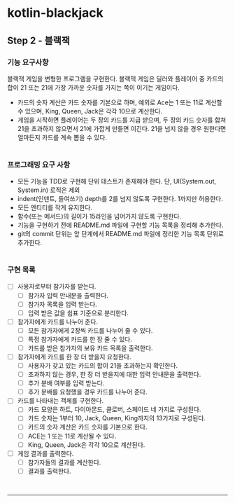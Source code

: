 # kotlin-blackjack

## Step 2 - 블랙잭

### 기능 요구사항

블랙잭 게임을 변형한 프로그램을 구현한다. 블랙잭 게임은 딜러와 플레이어 중 카드의 합이 21 또는 21에 가장 가까운 숫자를 가지는 쪽이 이기는 게임이다.

- 카드의 숫자 계산은 카드 숫자를 기본으로 하며, 예외로 Ace는 1 또는 11로 계산할 수 있으며, King, Queen, Jack은 각각 10으로 계산한다.
- 게임을 시작하면 플레이어는 두 장의 카드를 지급 받으며, 두 장의 카드 숫자를 합쳐 21을 초과하지 않으면서 21에 가깝게 만들면 이긴다. 21을 넘지 않을 경우 원한다면 얼마든지 카드를 계속 뽑을 수 있다.
  <br />
  <br />

### 프로그래밍 요구 사항

- 모든 기능을 TDD로 구현해 단위 테스트가 존재해야 한다. 단, UI(System.out, System.in) 로직은 제외
- indent(인덴트, 들여쓰기) depth를 2를 넘지 않도록 구현한다. 1까지만 허용한다.
- 모든 엔티티를 작게 유지한다.
- 함수(또는 메서드)의 길이가 15라인을 넘어가지 않도록 구현한다.
- 기능을 구현하기 전에 README.md 파일에 구현할 기능 목록을 정리해 추가한다.
- git의 commit 단위는 앞 단계에서 README.md 파일에 정리한 기능 목록 단위로 추가한다.
  <br />
  <br />

### 구현 목록

- [ ] 사용자로부터 참가자를 받는다.
    - [ ] 참가자 입력 안내문을 출력한다.
    - [ ] 참가자 목록을 입력 받는다.
    - [ ] 입력 받은 값을 쉼표 기준으로 분리한다.
- [ ] 참가자에게 카드를 나누어 준다.
    - [ ] 모든 참가자에게 2장씩 카드를 나누어 줄 수 있다.
    - [ ] 특정 참가자에게 카드를 한 장 줄 수 있다.
    - [ ] 카드를 받은 참가자의 보유 카드 목록을 출력한다.
- [ ] 참가자에게 카드를 한 장 더 받을지 요청한다.
    - [ ] 사용자가 갖고 있는 카드의 합이 21을 초과하는지 확인한다.
    - [ ] 초과하지 않는 경우, 한 장 더 받을지에 대한 입력 안내문을 출력한다.
    - [ ] 추가 분배 여부를 입력 받는다.
    - [ ] 추가 분배를 요청했을 경우 카드를 나누어 준다.
- [ ] 카드를 나타내는 객체를 구현한다.
    - [ ] 카드 모양은 하트, 다이아몬드, 클로버, 스페이드 네 가지로 구성된다.
    - [ ] 카드 숫자는 1부터 10, Jack, Queen, King까지의 13가지로 구성된다.
    - [ ] 카드의 숫자 계산은 카드 숫자를 기본으로 한다.
    - [ ] ACE는 1 또는 11로 계산될 수 있다.
    - [ ] King, Queen, Jack은 각각 10으로 계산된다.
- [ ] 게임 결과를 출력한다.
    - [ ] 참가자들의 결과를 계산한다.
    - [ ] 결과를 출력한다.

<br />

---